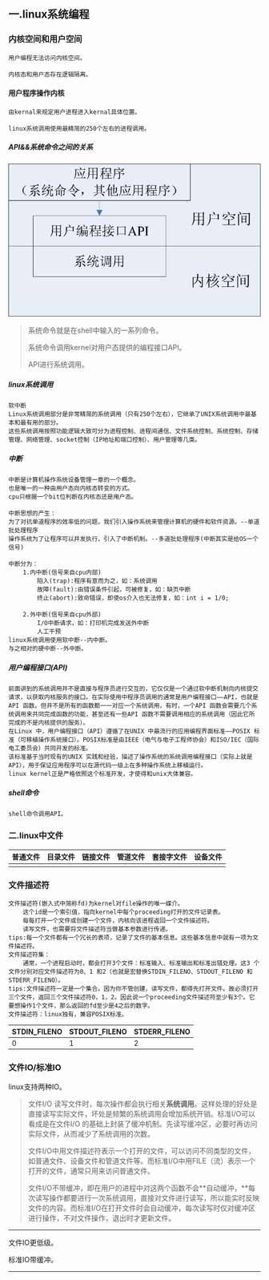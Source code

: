 ## 一.linux系统编程

### 内核空间和用户空间

```
用户编程无法访问内核空间。

内核态和用户态存在逻辑隔离。
```

#### 用户程序操作内核

```
由kernal来规定用户进程进入kernal具体位置。

linux系统调用使用最精简的250个左右的进程调用。
```

##### API&&系统命令之间的关系



<img src="./images/系统命令,API.png" style="zoom:80%;" />

> 系统命令就是在shell中输入的一系列命令。
>
> 系统命令调用kernel对用户态提供的编程接口API。
>
> API进行系统调用。

##### linux系统调用

```
软中断
Linux系统调用部分是非常精简的系统调用（只有250个左右），它继承了UNIX系统调用中最基本和最有用的部分。
这些系统调用按照功能逻辑大致可分为进程控制、进程间通信、文件系统控制、系统控制、存储管理、网络管理、socket控制（IP地址和端口控制）、用户管理等几类。
```

##### 中断

```
中断是计算机操作系统设备管理一章的一个概念。
也是唯一的一种由用户态向内核态转变的方式。
cpu只根据一个bit位判断在内核态还是用户态。

中断思想的产生：
为了对抗单道程序的效率低的问题，我们引入操作系统来管理计算机的硬件和软件资源。--单道批处理程序
操作系统为了让程序可以并发执行，引入了中断机制。--多道批处理程序(中断其实是给OS一个信号)

中断分为：
	1.内中断(信号来自cpu内部)
		陷入(trap):程序有意而为之，如：系统调用
		故障(fault):由错误条件引起，可被修复，如：缺页中断
		终止(abort):致命错误，即使os介入也无法修复，如：int i = 1/0;
	
	2.外中断(信号来自cpu外部)
		I/O中断请求，如：打印机完成发送外中断
		人工干预
linux系统调用使用软中断--内中断。
与之相对的硬中断--外中断。
```

##### 用户编程接口(API)

```
前面讲到的系统调用并不是直接与程序员进行交互的，它仅仅是一个通过软中断机制向内核提交请求，以获取内核服务的接口。在实际使用中程序员调用的通常是用户编程接口——API，也就是API 函数。但并不是所有的函数都一一对应一个系统调用，有时，一个API 函数会需要几个系统调用来共同完成函数的功能，甚至还有一些API 函数不需要调用相应的系统调用（因此它所完成的不是内核提供的服务）。
在Linux 中，用户编程接口（API）遵循了在UNIX 中最流行的应用编程界面标准——POSIX 标准（可移植操作系统接口）。POSIX标准是由IEEE（电气与电子工程师协会）和ISO/IEC（国际电工委员会）共同开发的标准。
该标准基于当时现有的UNIX 实践和经验，描述了操作系统的系统调用编程接口（实际上就是API），用于保证应用程序可以在源代码一级上在多种操作系统上移植运行。
linux kernel正是严格依照这个标准开发，才使得和unix大体兼容。
```

##### shell命令

```
shell命令调用API。
```

### 二.linux中文件

| 普通文件 | 目录文件 | 链接文件 | 管道文件 | 套接字文件 | 设备文件 |
| -------- | -------- | -------- | -------- | ---------- | -------- |
|          |          |          |          |            |          |

### 文件描述符

```
文件描述符(嵌入式中简称fd)为kernel对file操作的唯一媒介。
	这个id是一个索引值，指向kernel中每个proceeding打开的文件记录表。
	每每打开一个文件或创建一个文件，内核向该进程返回一个文件描述符。
	读写文件，也需要将文件描述符当做基本参数进行传递。
tips:每一个文件都有一个冗长的表项，记录了文件的基本信息。这些基本信息中就有一项为文件描述符。
文件描述符集：
	通常，一个进程启动时，都会打开3个文件：标准输入、标准输出和标准出错处理。这3 个文件分别对应文件描述符为0、1 和2（也就是宏替换STDIN_FILENO、STDOUT_FILENO 和STDERR_FILENO）。
tips:文件描述符一定是一个集合。因为你不管创建，读写文件，都得先打开文件。故必须打开三个文件，返回三个文件描述符0，1，2。因此说一个proceeding文件描述符至少有3个。它要想操作1个文件，那么返回的fd至少是4之后的数字。
文件描述符：linux独有，兼容POSIX标准。
```

| STDIN_FILENO | STDOUT_FILENO | STDERR_FILENO |
| ------------ | ------------- | ------------- |
| 0            | 1             | 2             |

### 文件IO/标准IO

linux支持两种IO。

> 文件I/O 读写文件时，每次操作都会执行相关**系统调用**。这样处理的好处是直接读写实际文件，坏处是频繁的系统调用会增加系统开销。标准I/O可以看成是在文件I/O 的基础上封装了缓冲机制。先读写缓冲区，必要时再访问实际文件，从而减少了系统调用的次数。
>
> 文件I/O中用文件描述符表示一个打开的文件，可以访问不同类型的文件，如普通文件、设备文件和管道文件等。而标准I/O中用FILE（流）表示一个打开的文件，通常只用来访问普通文件。
>
> 文件I/O不带缓冲，即在用户的进程中对这两个函数不会**自动缓冲，**每次读写操作都要进行一次系统调用，直接对文件进行读写，所以能实时反映文件的内容。而标准I/O在打开文件时会自动缓冲，每次读写时仅对缓冲区进行操作，不对文件操作，退出时才更新文件。

---

文件IO更低级。

标准IO带缓冲。

---


